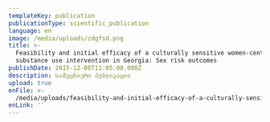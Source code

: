 ```yaml
---
templateKey: publication
publicationType: scientific_publication
language: en
image: /media/uploads/zdgfsd.png
title: >-
  Feasibility and initial efficacy of a culturally sensitive women-centered
  substance use intervention in Georgia: Sex risk outcomes
publishDate: 2015-12-08T11:05:00.000Z
description: სამეცნიერო პუბლიკაცია
upload: true
enFile: >-
  /media/uploads/feasibility-and-initial-efficacy-of-a-culturally-sensitive-women-centered-substance-use-intervention-in-georgia.pdf
enLink: ''
---
```



